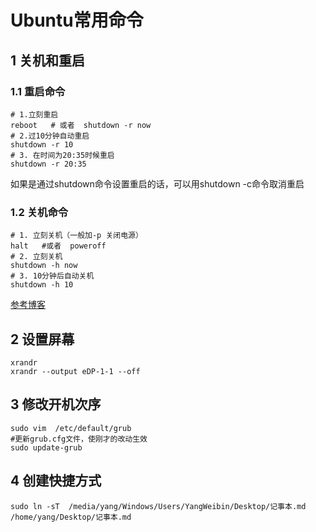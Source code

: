 # Ubuntu常用命令  
## 1 关机和重启  
### 1.1 重启命令     
```shell  
# 1.立刻重启
reboot   # 或者  shutdown -r now
# 2.过10分钟自动重启
shutdown -r 10 
# 3. 在时间为20:35时候重启
shutdown -r 20:35 
```
如果是通过shutdown命令设置重启的话，可以用shutdown -c命令取消重启   
### 1.2 关机命令  
```shell
# 1. 立刻关机（一般加-p 关闭电源）
halt   #或者  poweroff
# 2. 立刻关机
shutdown -h now 
# 3. 10分钟后自动关机 
shutdown -h 10 
```
[参考博客](https://www.cnblogs.com/jiu0821/p/8420672.html)  
## 2 设置屏幕  
```shell
xrandr
xrandr --output eDP-1-1 --off 
```  
## 3 修改开机次序  
```shell
sudo vim  /etc/default/grub
#更新grub.cfg文件，使刚才的改动生效  
sudo update-grub
```    
## 4 创建快捷方式  
```shell
sudo ln -sT  /media/yang/Windows/Users/YangWeibin/Desktop/记事本.md      /home/yang/Desktop/记事本.md
```


